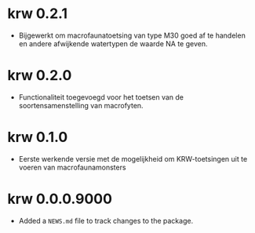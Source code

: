 # krw 0.2.1

- Bijgewerkt om macrofaunatoetsing van type M30 goed af te handelen en andere afwijkende watertypen de waarde NA te geven.

# krw 0.2.0

- Functionaliteit toegevoegd voor het toetsen van de soortensamenstelling van macrofyten.

# krw 0.1.0

- Eerste werkende versie met de mogelijkheid om KRW-toetsingen uit te voeren van macrofaunamonsters

# krw 0.0.0.9000

* Added a `NEWS.md` file to track changes to the package.
